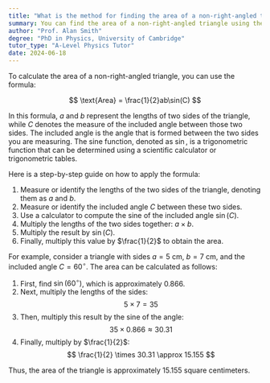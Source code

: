 ```yaml
---
title: "What is the method for finding the area of a non-right-angled triangle?"
summary: You can find the area of a non-right-angled triangle using the formula; $ \text{Area} = \frac{1}{2}ab\sin(C) $.
author: "Prof. Alan Smith"
degree: "PhD in Physics, University of Cambridge"
tutor_type: "A-Level Physics Tutor"
date: 2024-06-18
---
```


To calculate the area of a non-right-angled triangle, you can use the formula:

$$ 
\text{Area} = \frac{1}{2}ab\sin(C) 
$$

In this formula, $a$ and $b$ represent the lengths of two sides of the triangle, while $C$ denotes the measure of the included angle between those two sides. The included angle is the angle that is formed between the two sides you are measuring. The sine function, denoted as $\sin$, is a trigonometric function that can be determined using a scientific calculator or trigonometric tables.

Here is a step-by-step guide on how to apply the formula:

1. Measure or identify the lengths of the two sides of the triangle, denoting them as $a$ and $b$.
2. Measure or identify the included angle $C$ between these two sides.
3. Use a calculator to compute the sine of the included angle $\sin(C)$.
4. Multiply the lengths of the two sides together: $a \times b$.
5. Multiply the result by $\sin(C)$.
6. Finally, multiply this value by $\frac{1}{2}$ to obtain the area.

For example, consider a triangle with sides $a = 5$ cm, $b = 7$ cm, and the included angle $C = 60^\circ$. The area can be calculated as follows:

1. First, find $\sin(60^\circ)$, which is approximately $0.866$.
2. Next, multiply the lengths of the sides: 
   $$ 
   5 \times 7 = 35 
   $$
3. Then, multiply this result by the sine of the angle: 
   $$ 
   35 \times 0.866 \approx 30.31 
   $$
4. Finally, multiply by $\frac{1}{2}$: 
   $$ 
   \frac{1}{2} \times 30.31 \approx 15.155 
   $$

Thus, the area of the triangle is approximately $15.155$ square centimeters.
    